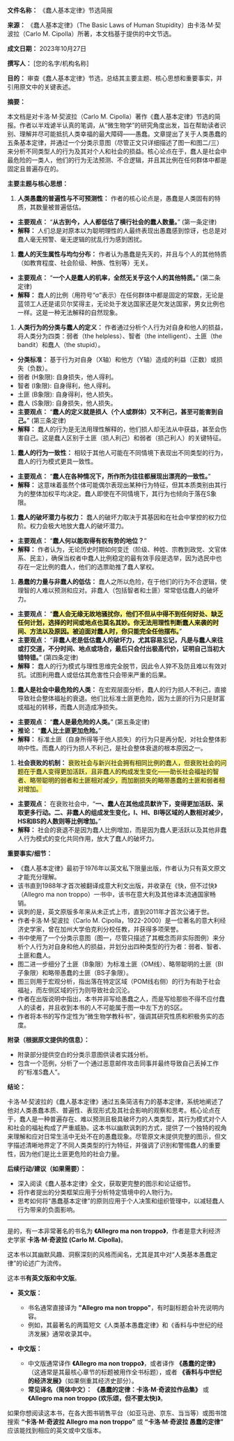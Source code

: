 **文件名称：** 《蠢人基本定律》节选简报

**来源：** 《蠢人基本定律》（The Basic Laws of Human Stupidity）由卡洛·M·契波拉（Carlo M. Cipolla）所著，本文档基于提供的中文节选。

**成文日期：** 2023年10月27日

**撰写人：** [您的名字/机构名称]

**目的：** 审查《蠢人基本定律》节选，总结其主要主题、核心思想和重要事实，并引用原文中的关键表述。

**摘要：**

本文档是对卡洛·M·契波拉（Carlo M. Cipolla）著作《蠢人基本定律》节选的简报。作者以半戏谑半认真的笔调，从“微生物学”的研究角度出发，旨在帮助读者识别、理解并尽可能抵抗人类幸福的最大障碍——愚蠢。文章提出了关于人类愚蠢的五条基本定律，并通过一个分类示意图（尽管正文只详细描述了图一和图二/三）来分析不同类型人的行为及其对个人和社会的损益。核心论点在于，蠢人是社会中最危险的一类人，他们的行为无法预测、不合逻辑，并且其比例在任何群体中都是固定且普遍存在的。

**主要主题与核心思想：**

1. **人类愚蠢的普遍性与不可预测性：** 作者的核心论点是，愚蠢是人类固有的特质，其数量被普遍低估。

- **主要观点：** “**从古到今，人人都低估了横行社会的蠢人数量。**” (第一条定律)
- **解释：** 人们总是对原本以为聪明理性的人最终表现出愚蠢感到惊讶，也总是对蠢人毫无预警、毫无逻辑的扰乱行为感到困扰。

1. **蠢人的天生属性与均匀分布：** 作者认为愚蠢是先天的，并且与个人的其他特质（如教育程度、社会阶级、种族、性别等）无关。

- **主要观点：** “**一个人是蠢人的机率，全然无关乎这个人的其他特质。**” (第二条定律)
- **解释：** 蠢人的比例（用符号“σ”表示）在任何群体中都是固定的常数，无论是蓝领工人还是诺贝尔奖得主，无论处于发达国家还是欠发达国家，男女比例也一样。这是一种无法解释的自然现象。

1. **人类行为的分类与蠢人的定义：** 作者通过分析个人行为对自身和他人的损益，将人类分为四类：弱者（the helpless）、智者（the intelligent）、土匪（the bandit）和蠢人（the stupid）。

- **分类标准：** 基于行为对自身（X轴）和他方（Y轴）造成的利益（正数）或损失（负数）。
- 弱者 (H象限): 自身损失，他人得利。
- 智者 (I象限): 自身得利，他人得利。
- 土匪 (B象限): 自身得利，他人损失。
- 蠢人 (S象限): 自身损失，他人损失。
- **主要观点：** “**蠢人的定义就是损人（个人或群体）又不利己，甚至可能害到自己。**” (第三条定律)
- **解释：** 蠢人的行为是无法用理性解释的，他们损人却无法从中获益，甚至会伤害自己。这是蠢人区别于土匪（损人利己）和弱者（损己利人）的关键特征。

1. **蠢人的行为一致性：** 相较于其他人可能在不同情境下表现出不同类型的行为，蠢人的行为模式更具一致性。

- **主要观点：** “**蠢人在各种情况下，所作所为往往都展现出漂亮的⼀致性。**”
- **解释：** 这意味着虽然个体可能偶尔表现出某种行为特征，但其本质类别由其行为的整体加权平均决定。蠢人即使在不同情境下，其行为也倾向于落在S象限。

1. **蠢人的破坏潜力与权力：** 蠢人的破坏力取决于其基因和在社会中掌控的权力位阶。权力会极大地放大蠢人的破坏潜力。

- **主要观点：** “**蠢人何以能取得有权有势的地位？**”
- **解释：** 作者认为，无论历史时期如何变迁（阶级、种姓、宗教到政党、文官体系、民主），确保当权者中蠢人比例稳定的最有效手段是选举，因为选民中也存在一定比例的蠢人，他们的选票助推了蠢人掌权。

1. **愚蠢的力量与非蠢人的低估：** 蠢人之所以危险，在于他们的行为不合逻辑，使理智的人难以预测和应对。非蠢人（包括智者和土匪）常常低估蠢人的破坏力。

- **主要观点：** “<span style="background:#fff88f">**蠢人会无缘无故地骚扰你，他们不但从中得不到任何好处、缺乏任何计划，选择的时间或地点也莫名其妙。你无法用理性判断蠢人来袭的时间、方法以及原因。被迫面对蠢人时，你只能完全任他摆布。**</span>”
- **主要观点：** “**非蠢人老是低估蠢人的破坏力，尤其容易忘记，凡是与蠢人来往或打交道，不分时间、地点或场合，最后只会付出极高代价，证明自己当初大错特错。**” (第四条定律)
- **解释：** 蠢人的行为模式与理性思维完全脱节，因此令人猝不及防且难以有效对抗。试图利用蠢人或低估其危害性只会带来严重的后果。

1. **蠢人是社会中最危险的人类：** 在宏观层面分析，蠢人的行为损人不利己，直接导致社会整体福祉的衰退。他们比标准土匪更危险，因为土匪的行为只是财富或福祉的转移，而蠢人则造成净损失。

- **主要观点：** “**蠢人是最危险的人类。**” (第五条定律)
- **推论：** “**蠢人比土匪更加危险。**”
- **解释：** 标准土匪（自身所得等于他人损失）的行为只是再分配，对社会整体影响中性。而蠢人的行为损人不利己，是社会整体衰退的根本原因之一。

1. **社会衰败的机制：** <span style="background:#fff88f">衰败社会与新兴社会拥有相同比例的蠢人，但衰败社会的问题在于蠢人变得更加活跃，且非蠢人的构成发生变化——助长社会福祉的智者、略带聪明的弱者和土匪相对减少，而加剧损失的略带愚蠢的土匪和弱者相对增加。</span>

- **主要观点：** 在衰败社会中，“**一、蠢人在其他成员默许下，变得更加活跃、采取更多行动。二、非蠢人的组成发生变化，I、HI、BI等区域的人数相对减少，HS和BS的人数则等比例增加。**”
- **解释：** 社会的衰退不是因为蠢人比例增加，而是因为蠢人更活跃以及其他非蠢人行为模式的变化共同作用，放大了蠢人的破坏力。

**重要事实/细节：**

- 《蠢人基本定律》最初于1976年以英文私下限量出版，作者认为只有英文原文才能充分理解。
- 该书直到1988年才首次被翻译成意大利文出版，并收录在《快，但不过快》（Allegro ma non troppo）一书中，该书在意大利及其他译本流通国家畅销。
- 讽刺的是，英文原版多年来从未正式上市，直到2011年才首次公诸于世。
- 作者卡洛·M·契波拉（Carlo M. Cipolla，1922-2000）是一位著名的意大利经济史学家，曾在加州大学伯克利分校任教，并获得多项荣誉。
- 书中使用了一个分类示意图（图一，尽管只描述了其概念而非实际图例）来分析个人行为对自身和他人的损益，并划分出四种类型的行为者：弱者、智者、土匪和蠢人。
- 图二进一步细分了土匪（B象限）为标准土匪（OM线）、略带聪明的土匪（BI子象限）和略带愚蠢的土匪（BS子象限）。
- 图三则用于宏观分析，指出落在特定区域（POM线右侧）的行为有助于社会福祉，而左侧区域的行为则导致社会沉沦。
- 作者在出版说明中指出，本书并非写给愚蠢之人，而是写给那些不得不应付蠢人的读者，并且收到本书的人不可能属于图一中左下方的S区。
- 作者将本书的写作定性为“微生物学教科书”，强调其研究性质和积极务实的态度。

**附录（根据原文提供的信息）：**

- 附录部分提供空白的分类示意图供读者实践分析。
- 包含一个范例，分析了一个通过恶意邮件攻击同事并最终导致自己丢掉工作的“标准S蠢人”。

**结论：**

卡洛·M·契波拉的《蠢人基本定律》通过五条简洁有力的基本定律，系统地阐述了他对人类愚蠢本质、普遍性、表现形式及其社会影响的观察和思考。核心论点在于，蠢人是一种普遍存在、难以预测且极具破坏力的人类类型，其行为模式对个人和社会的福祉构成了严重威胁。这本书以幽默讽刺的方式，提供了一个独特的视角来理解和应对日常生活中无处不在的愚蠢现象。尽管原文未提供完整的图示，但文字描述清晰地界定了不同人类类型的行为特征，并强调了识别和警惕蠢人的重要性，因为他们是比土匪更危险的社会力量。

**后续行动/建议（如果需要）：**

- 深入阅读《蠢人基本定律》全文，获取更完整的图示和论证细节。
- 将作者提出的分类框架应用于分析特定情境中的人物行为。
- 思考如何将“愚蠢基本定律”的原则应用于个人决策和组织管理中，以减轻蠢人行为带来的负面影响。
---
是的，有一本非常著名的书名为 **《Allegro ma non troppo》**，作者是意大利经济史学家 **卡洛·M·奇波拉 (Carlo M. Cipolla)**。

这本书以其幽默风趣、洞察深刻的风格而闻名，尤其是其中对“人类基本愚蠢定律”的论述广为流传。

这本书**有英文版和中文版**。

- **英文版：**
    
    - 书名通常直接译为 **"Allegro ma non troppo"**，有时副标题会补充说明内容。
    - 例如，其最著名的两篇短文《人类基本愚蠢定律》和《香料与中世纪的经济发展》通常收录其中。
- **中文版：**
    
    - 中文版通常译作 **《Allegro ma non troppo》**，或者译作 **《愚蠢的定律》**（这通常是其最核心章节的标题被用作全书标题），或者 **《香料与中世纪的经济发展》**（如果侧重其经济史部分）。
    - **常见译名（简体中文）：** **《愚蠢的定律：卡洛·M·奇波拉作品集》** 或 **《Allegro ma non troppo (欢乐颂，但不要太快)》**。

如果你想阅读这本书，在各大图书销售平台（如亚马逊、京东、当当等）或图书馆搜索 **“卡洛·M·奇波拉 Allegro ma non troppo”** 或 **“卡洛·M·奇波拉 愚蠢的定律”** 应该能找到相应的英文或中文版本。